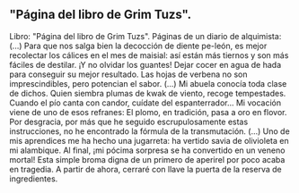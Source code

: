 ## "Página del libro de Grim Tuzs".
Libro: "Página del libro de Grim Tuzs".
Páginas de un diario de alquimista:
(...) Para que nos salga bien la decocción de diente pe-león, es mejor recolectar los cálices en el mes de maisial: así están más tiernos y son más fáciles de destilar. ¡Y no olvidar los guantes! Dejar cocer en agua de hada para conseguir su mejor resultado. Las hojas de verbena no son imprescindibles, pero potencian el sabor.
(...) Mi abuela conocía toda clase de dichos. Quien siembra plumas de kwak de viento, recoge tempestades. Cuando el pío canta con candor, cuídate del espanterrador... Mi vocación viene de uno de esos refranes: El plomo, en tradición, pasa a oro en flovor. Por desgracia, por más que he seguido escrupulosamente estas instrucciones, no he encontrado la fórmula de la transmutación.
(...) Uno de mis aprendices me ha hecho una jugarreta: ha vertido savia de olivioleta en mi alambique. Al final, ¡mi pócima sorpresa se ha convertido en un veneno mortal! Esta simple broma digna de un primero de aperirel por poco acaba en tragedia. A partir de ahora, cerraré con llave la puerta de la reserva de ingredientes.